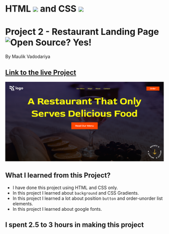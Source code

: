# HTML ![](https://restaurant-bar-page.netlify.app/assets/readme-images/html-5-img.png) and CSS ![](https://restaurant-bar-page.netlify.app/assets/readme-images/css-3-img.png)

# Project 2 - Restaurant Landing Page ![Open Source? Yes!](https://badgen.net/badge/Open%20Source%20%3F/Yes%21/blue?icon=github)

By Maulik Vadodariya

## [Link to the live Project](https://restaurant-bar-page.netlify.app/assets/readme-images/ScreenShot-20221022190655.png)

![Completed Website](./readme-images/ScreenShot-20221022190655.png)

## What I learned from this Project?

- I have done this project using HTML and CSS only.
- In this project I learned about `background` and CSS Gradients.
- In this project I learned a lot about position `button` and order-unorder list elements.
- In this project I learned about google fonts.

## I spent 2.5 to 3 hours in making this project
